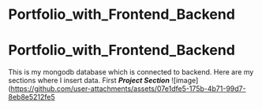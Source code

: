 # Portfolio_with_Frontend_Backend

# Portfolio_with_Frontend_Backend
This is my mongodb database which is connected to backend.
Here are my sections where I insert data.
First ***Project Section***
![image](https://github.com/user-attachments/assets/07e1dfe5-175b-4b71-99d7-8eb8e5212fe5
